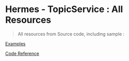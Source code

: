# Hermes - TopicService : All Resources
>All resources from Source code, including sample : 

[Examples](examples/globals.md)

[Code Reference](reference/globals.md)


